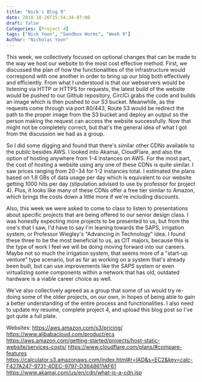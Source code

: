 ```yaml
---
title: "Nick's Blog 9"
date: 2018-10-26T15:54:34-07:00
draft: false
Categories: [Project 4]
tags: ["Nick Yoon", "Sandbox Worms", "Week 9"]
Author: "Nicholas Yoon"
---
```

This week, we collectively focused on optional changes that can be made to the way we host our website to the most cost effective method. First, we discussed the plan of how the functionalities of the infrastructure would correspond with one another in order to bring up our blog both effectively and efficiently. From what I understood is that our webservers would be listening via HTTP or HTTPS for requests, the latest build of the website would be pushed to our Github repository, CirclCi grabs the code and builds an image which is then pushed to our S3 bucket. Meanwhile, as the requests come through via port 80/443, Route 53 would be redirect the path to the proper image from the S3 bucket and deploy an output so the person making the request can access the website successfully. Now that might not be completely correct, but that's the general idea of what I got from the discussion we had as a group.

So I did some digging and found that there's similar other CDNs available to the public besides AWS. I looked into Akamai, CloudFlare, and also the option of hosting anywhere from 1-4 instances on AWS. For the most part, the cost of hosting a website using any one of these CDNs is quite similar. I saw prices ranging from $20-$34 for 1-2 instances total. I estimated the plans based on 1.8 GBs of data usage per day which is equivalent to our website getting 1000 hits per day (stipulation advised to use by professor for project 4). Plus, it looks like many of these CDNs offer a free tier similar to Amazon, which brings the costs down a little more if we're including discounts. 

Also, this week we were asked to come to class to listen to presentations about specific projects that are being offered to our senior design class. I was honestly expecting more projects to be presented to us, but from the one's that I saw, I'd have to say I'm leaning towards the SAPS, irrigation system, or Professor Wiegley's "Advancing in Technology" idea. I found these three to be the most beneficial to us, as CIT majors, because this is the type of work I feel we will be doing moving forward into our careers. Maybe not so much the irrigation system, that seems more of a "start-up venture" type scenario, but as far as working on a system that's already been built, but can use improvements like the SAPS system or even virtualizing some components within a network that has old, outdated hardware is a viable career choice as well.

We've also collectively agreed as a group that some of us would try re-doing some of the older projects, on our own, in hopes of being able to gain a better understanding of the entire process and functionalities. I also need to update my resume, complete project 4, and upload this blog post so I've got quite a full plate. 


Websites: 
	https://aws.amazon.com/s3/pricing/
	https://www.alibabacloud.com/product/ecs
	https://aws.amazon.com/getting-started/projects/host-static-website/services-costs/
	https://www.cloudflare.com/plans/#compare-features
	https://calculator.s3.amazonaws.com/index.html#r=IAD&s=EC2&key=calc-F427A247-9731-4DEC-9797-D3648611AF61
	https://www.akamai.com/us/en/cdn/what-is-a-cdn.jsp